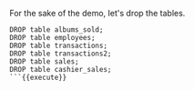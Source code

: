 For the sake of the demo, Iet's drop the tables. 

```
DROP table albums_sold;
DROP table employees;
DROP table transactions;
DROP table transactions2;
DROP table sales;
DROP table cashier_sales;
```{{execute}}